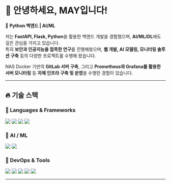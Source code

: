 # 👋 안녕하세요, MAY입니다!

🚀 **Python 백엔드 | AI/ML**

저는 **FastAPI, Flask, Python**을 활용한 백엔드 개발을 경험했으며, **AI/ML/DL**에도 깊은 관심을 가지고 있습니다.  
특히 **보안과 인공지능을 접목한 연구**를 진행해왔으며, **웹 개발, AI 모델링, 모니터링 솔루션 구축** 등의 다양한 프로젝트를 수행해 왔습니다.  

NAS Docker 기반의 **GitLab 서버 구축**, 그리고 **Prometheus와 Grafana를 활용한 서버 모니터링** 등 **자체 인프라 구축 및 운영**을 수행한 경험이 있습니다.


---

## 🔥 **기술 스택**
### 📌 Languages & Frameworks  
<p>
  <img src="https://img.shields.io/badge/Python-3766AB?style=flat-square&logo=Python&logoColor=white"/>
  <img src="https://img.shields.io/badge/FastAPI-009688?style=flat-square&logo=FastAPI&logoColor=white"/>
  <img src="https://img.shields.io/badge/Flask-000000?style=flat-square&logo=Flask&logoColor=white"/>
  <img src="https://img.shields.io/badge/SQLAlchemy-D71F00?style=flat-square&logo=SQLAlchemy&logoColor=white"/>
</p>

### 📌 AI / ML  
<p>
  <img src="https://img.shields.io/badge/PyTorch-EE4C2C?style=flat-square&logo=PyTorch&logoColor=white"/>
  <img src="https://img.shields.io/badge/scikit--learn-F7931E?style=flat-square&logo=scikit-learn&logoColor=white"/>
</p>

### 📌 DevOps & Tools  
<p>
  <img src="https://img.shields.io/badge/Docker-2496ED?style=flat-square&logo=Docker&logoColor=white"/>
  <img src="https://img.shields.io/badge/GitLab-FC6D26?style=flat-square&logo=GitLab&logoColor=white"/>
  <img src="https://img.shields.io/badge/RabbitMQ-FF6600?style=flat-square&logo=RabbitMQ&logoColor=white"/>
  <img src="https://img.shields.io/badge/Prometheus-E6522C?style=flat-square&logo=Prometheus&logoColor=white"/>
  <img src="https://img.shields.io/badge/Grafana-F46800?style=flat-square&logo=Grafana&logoColor=white"/>
</p>

---
